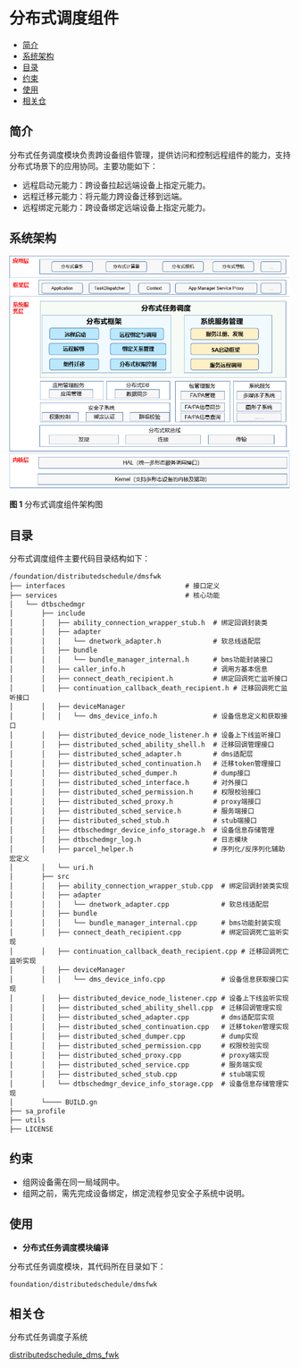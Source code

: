 # 分布式调度组件<a name="ZH-CN_TOPIC_0000001162308327"></a>

-   [简介](#section11660541593)
-   [系统架构](#section13587185873516)
-   [目录](#section161941989596)
-   [约束](#section119744591305)
-   [使用](#section10729231131110)
-   [相关仓](#section1371113476307)

## 简介<a name="section11660541593"></a>

分布式任务调度模块负责跨设备组件管理，提供访问和控制远程组件的能力，支持分布式场景下的应用协同。主要功能如下：

-   远程启动元能力：跨设备拉起远端设备上指定元能力。
-   远程迁移元能力：将元能力跨设备迁移到远端。
-   远程绑定元能力：跨设备绑定远端设备上指定元能力。


## 系统架构<a name="section13587185873516"></a>

![](figures/dms-architecture_zh.png)

**图 1**  分布式调度组件架构图<a name="fig4460722185514"></a> 

## 目录<a name="section161941989596"></a>

分布式调度组件主要代码目录结构如下：

```
/foundation/distributedschedule/dmsfwk
├── interfaces                              # 接口定义
├── services                                # 核心功能
│   └── dtbschedmgr
│       ├── include
│       │   ├── ability_connection_wrapper_stub.h  # 绑定回调封装类
│       │   ├── adapter
│       │   │   └── dnetwork_adapter.h             # 软总线适配层
│       │   ├── bundle
│       │   │   └── bundle_manager_internal.h      # bms功能封装接口
│       │   ├── caller_info.h                      # 调用方基本信息
│       │   ├── connect_death_recipient.h          # 绑定回调死亡监听接口
│       │   ├── continuation_callback_death_recipient.h # 迁移回调死亡监听接口
│       │   ├── deviceManager
│       │   │   └── dms_device_info.h              # 设备信息定义和获取接口
│       │   ├── distributed_device_node_listener.h # 设备上下线监听接口
│       │   ├── distributed_sched_ability_shell.h  # 迁移回调管理接口
│       │   ├── distributed_sched_adapter.h        # dms适配层
│       │   ├── distributed_sched_continuation.h   # 迁移token管理接口
│       │   ├── distributed_sched_dumper.h         # dump接口
│       │   ├── distributed_sched_interface.h      # 对外接口
│       │   ├── distributed_sched_permission.h     # 权限校验接口
│       │   ├── distributed_sched_proxy.h          # proxy端接口
│       │   ├── distributed_sched_service.h        # 服务端接口
│       │   ├── distributed_sched_stub.h           # stub端接口
│       │   ├── dtbschedmgr_device_info_storage.h  # 设备信息存储管理
│       │   ├── dtbschedmgr_log.h                  # 日志模块
│       │   ├── parcel_helper.h                    # 序列化/反序列化辅助宏定义
│       │   └── uri.h
│       ├── src
│       │   ├── ability_connection_wrapper_stub.cpp  # 绑定回调封装类实现
│       │   ├── adapter
│       │   │   └── dnetwork_adapter.cpp             # 软总线适配层
│       │   ├── bundle
│       │   │   └── bundle_manager_internal.cpp      # bms功能封装实现
│       │   ├── connect_death_recipient.cpp          # 绑定回调死亡监听实现
│       │   ├── continuation_callback_death_recipient.cpp # 迁移回调死亡监听实现
│       │   ├── deviceManager
│       │   │   └── dms_device_info.cpp              # 设备信息获取接口实现
│       │   ├── distributed_device_node_listener.cpp # 设备上下线监听实现
│       │   ├── distributed_sched_ability_shell.cpp  # 迁移回调管理实现
│       │   ├── distributed_sched_adapter.cpp        # dms适配层实现
│       │   ├── distributed_sched_continuation.cpp   # 迁移token管理实现
│       │   ├── distributed_sched_dumper.cpp         # dump实现
│       │   ├── distributed_sched_permission.cpp     # 权限校验实现
│       │   ├── distributed_sched_proxy.cpp          # proxy端实现
│       │   ├── distributed_sched_service.cpp        # 服务端实现
│       │   ├── distributed_sched_stub.cpp           # stub端实现
│       │   └── dtbschedmgr_device_info_storage.cpp  # 设备信息存储管理实现
│       └──── BUILD.gn
├── sa_profile
├── utils
├── LICENSE
```

## 约束<a name="section119744591305"></a>

-   组网设备需在同一局域网中。
-   组网之前，需先完成设备绑定，绑定流程参见安全子系统中说明。

## 使用<a name="section10729231131110"></a>

-   **分布式任务调度模块编译**

分布式任务调度模块，其代码所在目录如下：

```
foundation/distributedschedule/dmsfwk
```


## 相关仓<a name="section1371113476307"></a>

分布式任务调度子系统

[distributedschedule\_dms\_fwk](https://gitee.com/openharmony/distributedschedule_dms_fwk)
